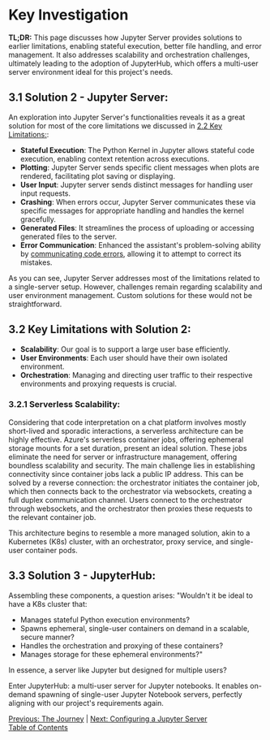 # Key Investigation

**TL;DR:** This page discusses how Jupyter Server provides solutions to earlier limitations, enabling stateful execution, better file handling, and error management. It also addresses scalability and orchestration challenges, ultimately leading to the adoption of JupyterHub, which offers a multi-user server environment ideal for this project's needs.

## 3.1 Solution 2 - Jupyter Server:

An exploration into Jupyter Server's functionalities reveals it as a great solution for most of the core limitations we discussed in [2.2 Key Limitations:](./2_the_journey.md#22-key-limitations):

- **Stateful Execution**: The Python Kernel in Jupyter allows stateful code execution, enabling context retention across executions.
- **Plotting**: Jupyter Server sends specific client messages when plots are rendered, facilitating plot saving or displaying.
- **User Input**: Jupyter server sends distinct messages for handling user input requests.
- **Crashing**: When errors occur, Jupyter Server communicates these via specific messages for appropriate handling and handles the kernel gracefully.
- **Generated Files**: It streamlines the process of uploading or accessing generated files to the server.
- **Error Communication**: Enhanced the assistant's problem-solving ability by [communicating code errors](https://js.langchain.com/docs/modules/agents/tools/how_to/dynamic), allowing it to attempt to correct its mistakes.

As you can see, Jupyter Server addresses most of the limitations related to a single-server setup. However, challenges remain regarding scalability and user environment management. Custom solutions for these would not be straightforward.

## 3.2 Key Limitations with Solution 2:

- **Scalability**: Our goal is to support a large user base efficiently.
- **User Environments**: Each user should have their own isolated environment.
- **Orchestration**: Managing and directing user traffic to their respective environments and proxying requests is crucial.

### 3.2.1 Serverless Scalability:

Considering that code interpretation on a chat platform involves mostly short-lived and sporadic interactions, a serverless architecture can be highly effective. Azure's serverless container jobs, offering ephemeral storage mounts for a set duration, present an ideal solution. These jobs eliminate the need for server or infrastructure management, offering boundless scalability and security. The main challenge lies in establishing connectivity since container jobs lack a public IP address. This can be solved by a reverse connection: the orchestrator initiates the container job, which then connects back to the orchestrator via websockets, creating a full duplex communication channel. Users connect to the orchestrator through websockets, and the orchestrator then proxies these requests to the relevant container job.

This architecture begins to resemble a more managed solution, akin to a Kubernetes (K8s) cluster, with an orchestrator, proxy service, and single-user container pods.

## 3.3 Solution 3 - JupyterHub:

Assembling these components, a question arises: "Wouldn't it be ideal to have a K8s cluster that:

- Manages stateful Python execution environments?
- Spawns ephemeral, single-user containers on demand in a scalable, secure manner?
- Handles the orchestration and proxying of these containers?
- Manages storage for these ephemeral environments?"

In essence, a server like Jupyter but designed for multiple users?

Enter JupyterHub: a multi-user server for Jupyter notebooks. It enables on-demand spawning of single-user Jupyter Notebook servers, perfectly aligning with our project's requirements again.

[Previous: The Journey](./2_the_journey.md) | [Next: Configuring a Jupyter Server](./4_configuring_a_jupyter_server.md)  
[Table of Contents](../README.md)
